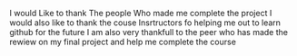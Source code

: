 I would Like to thank The people Who made me complete the project
I would also like to thank the couse Insrtructors fo helping me out to learn github for the future
I am also very thankfull to the peer who has made the rewiew on my final project and help me complete the course
